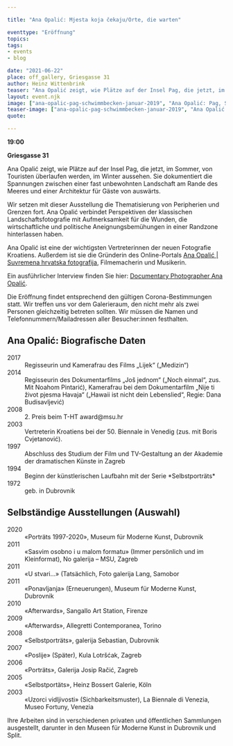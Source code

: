 ```yaml
---

title: "Ana Opalić: Mjesta koja čekaju/Orte, die warten"

eventtype: "Eröffnung"
topics:
tags:
- events
- blog

date: "2021-06-22"
place: off_gallery, Griesgasse 31
author: Heinz Wittenbrink
teaser: "Ana Opalić zeigt, wie Plätze auf der Insel Pag, die jetzt, im Sommer, von Touristen überlaufen werden, im Winter aussehen. Sie dokumentiert die Spannungen zwischen einer fast unbewohnten Landschaft am Rande des Meeres und einer Architektur für Gäste von auswärts."
layout: event.njk
image: ["ana-opalic-pag-schwimmbecken-januar-2019", "Ana Opalić: Pag, Schwimmbecken, Januar 2019"]
teaser-image: ["ana-opalic-pag-schwimmbecken-januar-2019", "Ana Opalić: Pag, Schwimmbecken, Januar 2019"]
quote:

---
```




**19:00**

**Griesgasse 31**


Ana Opalić zeigt, wie Plätze auf der Insel Pag, die jetzt, im Sommer, von Touristen überlaufen werden, im Winter aussehen. Sie dokumentiert die Spannungen zwischen einer fast unbewohnten Landschaft am Rande des Meeres und einer Architektur für Gäste von auswärts.

Wir setzen mit dieser Ausstellung die Thematisierung von Peripherien und Grenzen fort. Ana Opalić verbindet Perspektiven der klassischen Landschaftsfotografie mit Aufmerksamkeit für die Wunden, die wirtschaftliche und politische Aneignungsbemühungen in einer Randzone hinterlassen haben.

Ana Opalić ist eine der wichtigsten Vertreterinnen der neuen Fotografie Kroatiens.
Außerdem ist sie die Gründerin des Online-Portals
[Ana Opalić | Suvremena hrvatska fotografija](https://croatian-photography.com "Suvremena hrvatska fotografija"), Filmemacherin und Musikerin.

Ein ausführlicher Interview finden Sie hier: [Documentary Photographer Ana Opalić](http://ikonartsfoundation.org/interview-documentary-photographer-ana-opalic/ "Interview: Documentary Photographer Ana Opalić").

Die Eröffnung findet entsprechend den gültigen Corona-Bestimmungen statt. Wir treffen uns vor dem Galerieraum, den nicht mehr als zwei Personen gleichzeitig betreten sollten. Wir müssen die Namen und Telefonnummern/Mailadressen aller Besucher:innen festhalten.

## Ana Opalić: Biografische Daten

<dl>
<dt>2017</dt> <dd>Regisseurin und Kamerafrau des Films „Lijek“ („Medizin“) </dd>
<dt>2014</dt> <dd>Regisseurin des Dokumentarfilms „Još jednom“ („Noch einmal“, zus. Mit Noahom Pintarić), Kamerafrau bei dem Dokumentarfilm „Nije ti život pjesma Havaja“ („Hawaii ist nicht dein Lebenslied“, Regie: Dana Budisavljević)</dd>
<dt>2008</dt> <dd>2. Preis beim T-HT award@msu.hr</dd>

<dt>2003</dt> <dd>Vertreterin Kroatiens bei der 50. Biennale in Venedig (zus. mit Boris Cvjetanović).</dd>
<dt>1997</dt> <dd>Abschluss des Studium der Film und TV-Gestaltung an der Akademie der dramatischen Künste in Zagreb</dd>
<dt>1994</dt> <dd>Beginn der künstlerischen Laufbahn mit der Serie *Selbstporträts*</dd>
<dt>1972</dt> <dd>geb. in Dubrovnik</dd>









</dl>

## Selbständige Ausstellungen (Auswahl)

<dt>2020</dt> <dd>«Porträts 1997-2020», Museum für Moderne Kunst, Dubrovnik</dd>
<dt>2011</dt> <dd>«Sasvim osobno i u malom formatu» (Immer persönlich und im Kleinformat), No galerija – MSU, Zagreb</dd>
<dt>2011</dt> <dd>«U stvari…» (Tatsächlich, Foto galerija Lang, Samobor</dd>
<dt>2011</dt> <dd>«Ponavljanja» (Erneuerungen), Museum für Moderne Kunst, Dubrovnik</dd>
<dt>2010</dt> <dd>«Afterwards», Sangallo Art Station, Firenze</dd>
<dt>2009</dt> <dd>«Afterwards», Allegretti Contemporanea, Torino</dd>
<dt>2008</dt> <dd>«Selbstporträts», galerija Sebastian, Dubrovnik</dd>
<dt>2007</dt> <dd>«Poslije» (Später), Kula Lotršćak, Zagreb</dd>
<dt>2006</dt> <dd>«Porträts», Galerija Josip Račić, Zagreb</dd>
<dt>2005</dt> <dd>«Selbstportäts», Heinz Bossert Galerie, Köln</dd>
<dt>2003</dt> <dd>«Uzorci vidljivosti» (Sichbarkeitsmuster), La Biennale di Venezia, Museo Fortuny, Venezia</dd>

Ihre Arbeiten sind in verschiedenen privaten und öffentlichen Sammlungen ausgestellt, darunter in den Museen für Moderne Kunst in Dubrovnik und Split.


<script type="application/ld+json">
{
  "@context": "https://schema.org",
  "@type": "Event",
  "name": "Eröffnung: Ana Opalić: Mjesta koja čekaju/Orte, die warten",
  "startDate": "2021-06-22T19:00",
  "endDate": "2021-06-22T22:00",
  "eventStatus": "https://schema.org/EventScheduled",
  "eventAttendanceMode": "https://schema.org/OfflineEventAttendanceMode",
  "image": "https://offgallery.at/assets/pics/zita-oberwalder-vitrine-en-cours-cover_720px.jpg",
  "description": "Ana Opalić zeigt, wie Plätze auf der Insel Pag, die jetzt, im Sommer, von Touristen überlaufen werden, im Winter aussehen. Sie dokumentiert die Spannungen zwischen einer fast unbewohnten Landschaft am Rande des Meeres und einer Architektur für Gäste von auswärts.",
  "location": {		
    "@type": "Place",
    "name": "off_gallery Graz",
    "address": {
      "@type": "PostalAddress",
      "streetAddress": "Griesgasse 31",
      "addressLocality": "Graz",
      "postalCode": "8020",
      "addressCountry": "AT"
    }
  }
}
</script>

